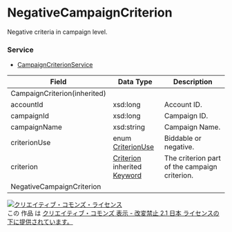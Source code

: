 # NegativeCampaignCriterion
Negative criteria in campaign level.
### Service
+ [CampaignCriterionService](../services/CampaignCriterionService.md)

| Field | Data Type | Description | 
|---|---|---|
| CampaignCriterion(inherited)|||
| accountId| xsd:long| Account ID. |
| campaignId| xsd:long| Campaign ID. |
| campaignName| xsd:string| Campaign Name. |
| criterionUse| enum <a href="./CriterionUse.md">CriterionUse</a>| Biddable or negative.|
| criterion| <a href="./Criterion.md">Criterion</a><br>inherited <a href="./Keyword.md">Keyword</a>| The criterion part of the campaign criterion. |
| NegativeCampaignCriterion|||
<a rel="license" href="http://creativecommons.org/licenses/by-nd/2.1/jp/"><img alt="クリエイティブ・コモンズ・ライセンス" style="border-width:0" src="https://i.creativecommons.org/l/by-nd/2.1/jp/88x31.png" /></a><br />この 作品 は <a rel="license" href="http://creativecommons.org/licenses/by-nd/2.1/jp/">クリエイティブ・コモンズ 表示 - 改変禁止 2.1 日本 ライセンスの下に提供されています。</a>
